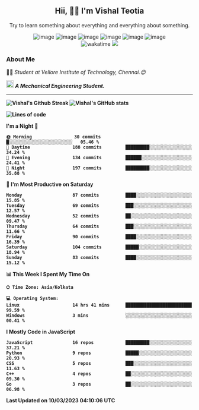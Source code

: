 <h2 align="center"><b>Hii, 🙋‍♂️ I'm Vishal Teotia</b></h2>
<p align="center">Try to learn something about everything and everything about something.</p>
<div align="center">
  


![image](https://shields.io/badge/django-green?style=for-the-badge&logo=django&logoColor=white)
![image](https://shields.io/badge/go-blue?style=for-the-badge&logo=go&logoColor=white)
![image](https://shields.io/badge/node.js-blue?style=for-the-badge&logo=node.js&logoColor=white)
![image](https://shields.io/badge/express.js-grey?style=for-the-badge&logo=express&logoColor=white)
![image](https://shields.io/badge/mongoDB-yellow?style=for-the-badge&logo=mongodb&logoColor=white)
![image](https://shields.io/badge/sqlite-violet?style=for-the-badge&logo=sqlite&logoColor=white) <br>
![wakatime](https://wakatime.com/badge/user/9b30cd44-c53a-44d5-8ea4-236584d2eaf4.svg?style=for-the-badge) 
![](https://komarev.com/ghpvc/?username=your-github-username&style=for-the-badge)
  
</div>

### About Me
👨‍🎓 <em>Student at Vellore Institute of Technology, Chennai.😊</em>

<img src="https://cdn3d.iconscout.com/3d/premium/thumb/business-deal-3597247-3010227.png" width="20"> <em><b>A Mechanical Engineering Student.</em>

---
![Vishal's Github Streak](https://github-readme-streak-stats.herokuapp.com/?user=vashuteotia123&hide_border=true&fire=2389DD&ring=329BDD&theme=dark)
![Vishal's GitHub stats](https://github-readme-stats.vercel.app/api?username=vashuteotia123&show_icons=true&theme=dark&count_private=true)

<!--START_SECTION:waka-->
![Lines of code](https://img.shields.io/badge/From%20Hello%20World%20I%27ve%20Written-2.5%20million%20lines%20of%20code-blue)

**I'm a Night 🦉** 

```text
🌞 Morning                30 commits          █░░░░░░░░░░░░░░░░░░░░░░░░   05.46 % 
🌆 Daytime                188 commits         █████████░░░░░░░░░░░░░░░░   34.24 % 
🌃 Evening                134 commits         ██████░░░░░░░░░░░░░░░░░░░   24.41 % 
🌙 Night                  197 commits         █████████░░░░░░░░░░░░░░░░   35.88 % 
```
📅 **I'm Most Productive on Saturday** 

```text
Monday                   87 commits          ████░░░░░░░░░░░░░░░░░░░░░   15.85 % 
Tuesday                  69 commits          ███░░░░░░░░░░░░░░░░░░░░░░   12.57 % 
Wednesday                52 commits          ██░░░░░░░░░░░░░░░░░░░░░░░   09.47 % 
Thursday                 64 commits          ███░░░░░░░░░░░░░░░░░░░░░░   11.66 % 
Friday                   90 commits          ████░░░░░░░░░░░░░░░░░░░░░   16.39 % 
Saturday                 104 commits         █████░░░░░░░░░░░░░░░░░░░░   18.94 % 
Sunday                   83 commits          ████░░░░░░░░░░░░░░░░░░░░░   15.12 % 
```


📊 **This Week I Spent My Time On** 

```text
🕑︎ Time Zone: Asia/Kolkata

💻 Operating System: 
Linux                    14 hrs 41 mins      █████████████████████████   99.59 % 
Windows                  3 mins              ░░░░░░░░░░░░░░░░░░░░░░░░░   00.41 % 
```

**I Mostly Code in JavaScript** 

```text
JavaScript               16 repos            █████████░░░░░░░░░░░░░░░░   37.21 % 
Python                   9 repos             █████░░░░░░░░░░░░░░░░░░░░   20.93 % 
CSS                      5 repos             ███░░░░░░░░░░░░░░░░░░░░░░   11.63 % 
C++                      4 repos             ██░░░░░░░░░░░░░░░░░░░░░░░   09.30 % 
Go                       3 repos             ██░░░░░░░░░░░░░░░░░░░░░░░   06.98 % 
```




 Last Updated on 10/03/2023 04:10:06 UTC
<!--END_SECTION:waka-->
